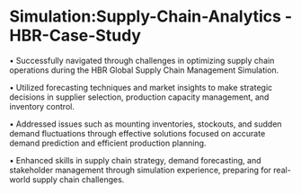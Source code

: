 # Simulation:Supply-Chain-Analytics - HBR-Case-Study

•	Successfully navigated through challenges in optimizing supply chain operations during the HBR Global Supply Chain Management Simulation.

•	Utilized forecasting techniques and market insights to make strategic decisions in supplier selection, production capacity management, and inventory control.

•	Addressed issues such as mounting inventories, stockouts, and sudden demand fluctuations through effective solutions focused on accurate demand prediction and efficient production planning.

•	Enhanced skills in supply chain strategy, demand forecasting, and stakeholder management through simulation experience, preparing for real-world supply chain challenges.
